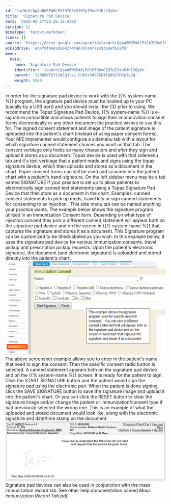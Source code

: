 ```yaml
---
id: '1xeWrhLQg4nBW5PA6LPd1h7Q8vG1B7pI9xoRJhl2QyKo'
title: 'Signature Pad Device'
date: '2020-02-27T20:26:18.438Z'
version: 52
mimeType: 'text/x-markdown'
links: []
source: 'https://drive.google.com/open?id=1xeWrhLQg4nBW5PA6LPd1h7Q8vG1B7pI9xoRJhl2QyKo'
wikigdrive: 'eb4f9f8e82d104274f4630740771c9319ef63af0'
menu:
  main:
    name: 'Signature Pad Device'
    identifier: '1xeWrhLQg4nBW5PA6LPd1h7Q8vG1B7pI9xoRJhl2QyKo'
    parent: '1J0bDKTGYlGAEqJraL-CUB3x3d976F4lBdUCSRKpIv2Q'
    weight: 5580
---
```

In order for the signature pad device to work with the {{% system-name %}} program, the signature pad device must be hooked up to your PC (usually by a USB port) and you should install the CD prior to using. We recommend the Topaz Signature Pad Device.
{{% system-name %}} is e-signature compatible and allows patients to sign their immunization consent forms electronically or any other document the practice wishes to use this for. The signed consent statement and image of the patient signature is uploaded into the patient's chart (instead of using paper consent forms). Your MIE Implementer would configure a sidemenu tab with a layout for which signature canned statement choices you want on that tab. The consent verbiage only holds so many characters and after they sign and upload it stores as a document. Topaz device is used with that sidemenu tab and it's text verbiage that a patient reads and signs using the topaz signature device, which then uploads and stores as a document in the chart. Paper consent forms can still be used and scanned into the patient chart with a patient's hand-signature.
On the left sidebar menu may be a tab named SIGNATURE if your practice is set up to allow patients to electronically sign canned text statements using a Topaz Signature Pad Device that then store as a document in the chart. Examples: canned consent statements to pick up meds, travel kits or sign canned statements for consenting to an injection.  This side menu tab can be named anything your practice wants.
The example below shows the signature program utilized in an Immunization Consent form. Depending on what type of injection consent they pick a different canned statement will appear both on the signature pad device and on the screen in {{% system-name %}} that captures the signature and stores it as a document.
This Signature program can be customized to be titled/labeled as you wish. In this example below, it uses the signature pad device for various immunization consents, travel pickup and prescription pickup requests. Upon the patient's electronic signature, the document (and electronic signature) is uploaded and stored directly into the patient's chart.
![](signature-pad-device.assets/100002010000029B00000188C652C8E5EE591AA9.png)
The above screenshot example allows you to enter in the patient's name that need to sign the consent. Then the specific consent radio button is selected. A canned statement appears both on the signature pad device and on the {{% system-name %}} screen. It is ready for the patient to sign.
Click the START SIGNATURE button and the patient would sign the signature pad using the electronic pen. When the patient is done signing, click the SAVE SIGNATURE button to save the signature image and upload it into the patient's chart. Or you can click the RESET button to clear the signature image and/or change the patient or immunization/consent type if had previously selected the wrong one.
This is an example of what the uploaded and stored document would look like, along with the electronic signature and date/time stamp on the document.
![](signature-pad-device.assets/10000000000003870000015295082794EEFF431C.jpg)
Signature pad devices can also be used in conjunction with the mass immunization record tab. See other help documentation named *Mass Immunization Record Tab.pdf*.
